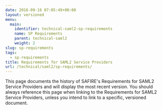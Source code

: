 ```yaml
---
date: 2016-09-16 07:05:49+00:00
layout: versioned
menu:
  main:
    identifier: technical-saml2-sp-requirements
    name: SP Requirements
    parent: technical-saml2
    weight: 2
slug: sp-requirements
tags:
  - sp-requirements
title: Requirements for SAML2 Service Providers
url: /technical/saml2/sp-requirements/
---
```


This page documents the history of SAFIRE's Requirements for SAML2 Service Providers and will display the most recent version. You should always reference this page when linking to the Requirements for SAML2 Service Providers, unless you intend to link to a specific, versioned document.
